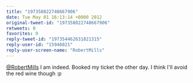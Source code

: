 ```yaml
---
title: "197358022748667906"
date: Tue May 01 16:13:14 +0000 2012
original-tweet-id: "197358022748667906"
retweets: 0
favorites: 0
reply-tweet-id: "197354462631821315"
reply-user-id: "15946021"
reply-user-screen-name: "RobertMills"
---
```

<a href="https://twitter.com/RobertMills">@RobertMills</a> I am indeed. Booked my ticket the other day. I think I'll avoid the red wine though :p
